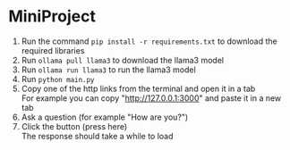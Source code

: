 MiniProject
===

1. Run the command `pip install -r requirements.txt` to download the required libraries  <br />
2. Run `ollama pull llama3` to download the llama3 model<br />
3. Run `ollama run llama3` to run the llama3 model<br />
4. Run `python main.py` <br />
5. Copy one of the http links from the terminal and open it in a tab  <br />
    For example you can copy "http://127.0.0.1:3000" and paste it in a new tab
7. Ask a question (for example "How are you?")  <br />
8. Click the button (press here)  <br />
    The response should take a while to load
